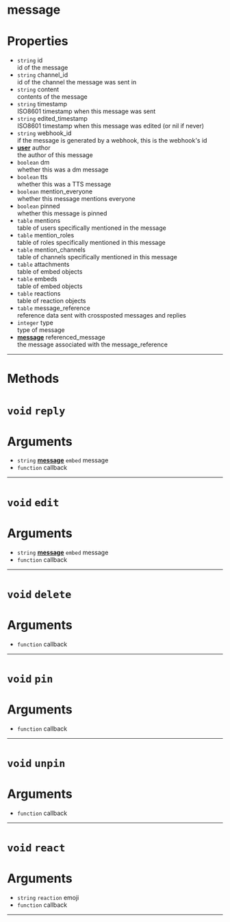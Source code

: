 # message

# Properties
* `string` id  
id of the message  
* `string` channel_id  
id of the channel the message was sent in  
* `string` content  
contents of the message  
* `string` timestamp  
ISO8601 timestamp when this message was sent  
* `string` edited_timestamp  
ISO8601 timestamp when this message was edited (or nil if never)  
* `string` webhook_id  
if the message is generated by a webhook, this is the webhook's id  
* **[user](https://github.com/devonium/gm-discordAPI/blob/doc/user.md#user)** author  
the author of this message  
* `boolean` dm  
whether this was a dm message  
* `boolean` tts  
whether this was a TTS message  
* `boolean` mention_everyone  
whether this message mentions everyone  
* `boolean` pinned  
whether this message is pinned  
* `table` mentions  
table of users specifically mentioned in the message  
* `table` mention_roles  
table of roles specifically mentioned in this message  
* `table` mention_channels  
table of channels specifically mentioned in this message  
* `table` attachments  
table of embed objects  
* `table` embeds  
table of embed objects  
* `table` reactions  
table of reaction objects  
* `table` message_reference  
reference data sent with crossposted messages and replies  
* `integer` type  
type of message  
* **[message](https://github.com/devonium/gm-discordAPI/blob/doc/message.md#message)** referenced_message  
the message associated with the message_reference  

---
# Methods
# `void` `reply`

# Arguments
* `string` **[message](https://github.com/devonium/gm-discordAPI/blob/doc/message.md#message)** `embed` message  
* `function` callback  

---
# `void` `edit`

# Arguments
* `string` **[message](https://github.com/devonium/gm-discordAPI/blob/doc/message.md#message)** `embed` message  
* `function` callback  

---
# `void` `delete`

# Arguments
* `function` callback  

---
# `void` `pin`

# Arguments
* `function` callback  

---
# `void` `unpin`

# Arguments
* `function` callback  

---
# `void` `react`

# Arguments
* `string` `reaction` emoji  
* `function` callback  

---
